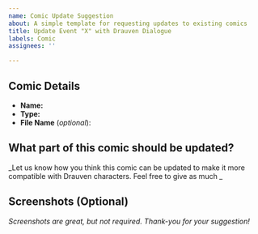 ```yaml
---
name: Comic Update Suggestion
about: A simple template for requesting updates to existing comics
title: Update Event "X" with Drauven Dialogue
labels: Comic
assignees: ''

---
```


## Comic Details
* **Name:** 
* **Type:** 
* **File Name** (_optional_): 

## What part of this comic should be updated?
_Let us know how you think this comic can be updated to make it more compatible with Drauven characters. Feel free to give as much _

## Screenshots (Optional)
_Screenshots are great, but not required._
_Thank-you for your suggestion!_
